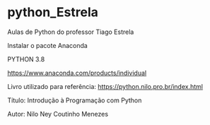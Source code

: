 # python_Estrela
Aulas de Python do professor Tiago Estrela

Instalar o pacote Anaconda

PYTHON 3.8

https://www.anaconda.com/products/individual

Livro utilizado para referência: https://python.nilo.pro.br/index.html

Título: Introdução à Programação com Python

Autor: Nilo Ney Coutinho Menezes
